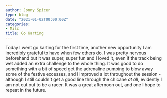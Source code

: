 ```yaml
---
author: Jonny Spicer
type: blog
date: "2021-01-02T00:00:00Z"
categories:
- Misc
title: Go Karting
---
```

Today I went go karting for the first time, another new opportunity I am incredibly grateful to have when few others do. I was pretty nervous beforehand but it was super, super fun
and I loved it, even if the track being wet added an extra challenge to the whole thing. It was good to do something with a bit of speed get the adrenaline pumping to blow away some
of the festive excesses, and I improved a lot throughout the session - although I still couldn't get a good line through the chicane *at all*, evidently I am not cut out to be a racer.
It was a great afternoon out, and one I hope to repeat in the future.
